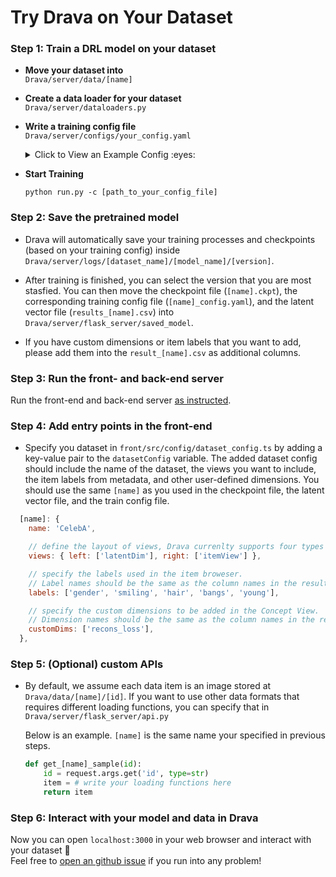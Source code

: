 # Try Drava on Your Dataset

### Step 1: Train a DRL model on your dataset

- **Move your dataset into**  
  `Drava/server/data/[name]`

- **Create a data loader for your dataset**  
  `Drava/server/dataloaders.py`

- **Write a training config file**  
  `Drava/server/configs/your_config.yaml`

  <details>
  <summary>Click to View an Example Config :eyes: </summary>

  ```yaml
    model_params:
      name: 'BetaVAE'
      in_channels: 3
      latent_dim: 32 
      hidden_dims: [32, 64, 128, 256, 512]
      loss_type: 'B'
      gamma: 10.0
      max_capacity: 25
      Capacity_max_iter: 10000

    exp_params:
      dataset: celeba
      data_path: "./data/"
      img_size: 64
      optimizer: "adam"
      batch_size: 144 
      LR: 0.0005
      weight_decay: 0.0
      # scheduler_gamma: 0.95
      # if no scheduler_gama, reduce LR by factor (0.1) when a specified metric stops improving

    trainer_params:
      gpus: 1 # 0 if you want to run the model on cpu
      max_nb_epochs: 100
      max_epochs: 50

    logging_params:
      save_dir: "logs"
      name: "BetaVAE_B"
      manual_seed: 1265
    ```

  </details>

- **Start Training**
  ```
  python run.py -c [path_to_your_config_file]
  ```

### Step 2: Save the pretrained model
  - Drava will automatically save your training processes and checkpoints (based on your training config) inside `Drava/server/logs/[dataset_name]/[model_name]/[version]`.
  
  - After training is finished, you can select the version that you are most stasfied. You can then move the checkpoint file (`[name].ckpt`), the corresponding training config file (`[name]_config.yaml`), and  the latent vector file (`results_[name].csv`) into `Drava/server/flask_server/saved_model`. 
  - If you have custom dimensions or item labels that you want to add, please add them into the `result_[name].csv` as additional columns.

### Step 3: Run the front- and back-end server
 Run the front-end and back-end server [as instructed](./dev.md).

### Step 4: Add entry points in the front-end
  - Specify you dataset in `front/src/config/dataset_config.ts` by adding a key-value pair to the `datasetConfig` variable. The added dataset config should include the name of the dataset, the views you want to include, the item labels from metadata, and other user-defined dimensions. You should use the same `[name]` as you used in the checkpoint file, the latent vector file, and the train config file.

  
  ```javascript
    [name]: {
      name: 'CelebA',

      // define the layout of views, Drava currenlty supports four types of views: `latentDim`, `itemView`, `contextView`, `gosling`
      views: { left: ['latentDim'], right: ['itemView'] },

      // specify the labels used in the item broweser. 
      // Label names should be the same as the column names in the results_[name].csv file
      labels: ['gender', 'smiling', 'hair', 'bangs', 'young'],

      // specify the custom dimensions to be added in the Concept View. 
      // Dimension names should be the same as the column names in the results_[name].csv file
      customDims: ['recons_loss'],
    },
  ```
    

### Step 5: (Optional) custom APIs
- By default, we assume each data item is an image stored at `Drava/data/[name]/[id]`. If you want to use other data formats that requires different loading functions, you can specify that in `Drava/server/flask_server/api.py`

  Below is an example. `[name]` is the same name your specified in previous steps.
  ```python
  def get_[name]_sample(id):
      id = request.args.get('id', type=str)
      item = # write your loading functions here
      return item
  ```

### Step 6: Interact with your model and data in Drava
   Now you can open `localhost:3000` in your web browser and interact with your dataset :tada:  
   Feel free to [open an github issue](https://github.com/wangqianwen0418/DRAVA/issues/new/choose) if you run into any problem!